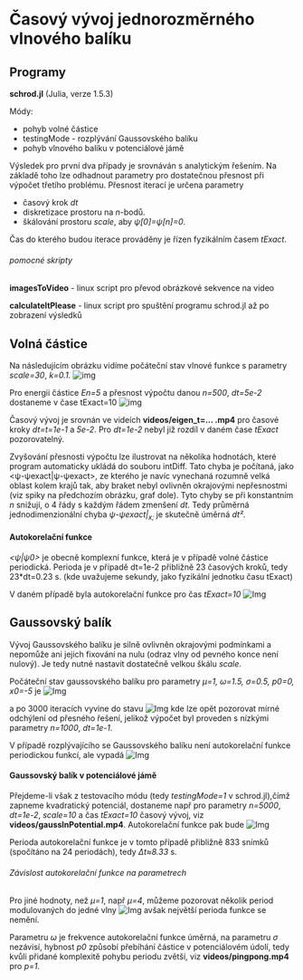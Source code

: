 # Časový vývoj jednorozměrného vlnového balíku

## Programy
**schrod.jl** (Julia, verze 1.5.3)

Módy:
- pohyb volné částice 
- testingMode - rozplývání Gaussovského balíku
- pohyb vlnového balíku v potenciálové jámě

Výsledek pro první dva případy je srovnáván s analytickým řešením. Na základě toho lze odhadnout parametry pro dostatečnou přesnost při výpočet třetího problému. Přesnost iterací je určena parametry
- časový krok *dt* 
- diskretizace prostoru na *n*-bodů. 
- škálování prostoru *scale*, aby *ψ[0]=ψ[n]=0*. 

Čas do kterého budou iterace prováděny je řízen fyzikálním časem *tExact*.


###### pomocné skripty
**imagesToVideo** - linux script pro převod obrázkové sekvence na video

**calculateItPlease** - linux script pro spuštění programu schrod.jl až po zobrazení výsledků


## Volná částice
Na následujícím obrázku vidíme počáteční stav vlnové funkce s parametry *scale=30*, *k=0.1*. ![img](https://github.com/strelda/schrodingerEvolution/blob/main/images/eigen_initial.jpeg?raw=true "vlastní stav")

Pro energii částice *En=5* a přesnost výpočtu danou *n=500*, *dt=5e-2* dostaneme v čase tExact=10 ![img](https://github.com/strelda/schrodingerEvolution/blob/main/images/eigen_500_30_5e-2_10_k0.1_E5.jpeg?raw=true "vlastní stav 1")

Časový vývoj je srovnán ve videích **videos/eigen_t=... .mp4** pro časové kroky *dt=t=1e-1* a *5e-2*. Pro *dt=1e-2* nebyl již rozdíl v daném čase *tExact* pozorovatelný.

Zvyšování přesnosti výpočtu lze ilustrovat na několika hodnotách, které program automaticky ukládá do souboru intDiff. Tato chyba je počítaná, jako <ψ-ψexact|ψ-ψexact>, ze kterého je navíc vynechaná rozumně velká oblast kolem krajů tak, aby braket nebyl ovlivněn okrajovými nepřesnostmi (viz spiky na předchozím obrázku, graf dole).
Tyto chyby se při konstantním *n* snižují, o 4 řády s každým řádem zmenšení *dt*. Tedy průměrná jednodimenzionální chyba *ψ-ψexact|<sub>x;</sub>* je skutečně úměrná *dt²*. 

#### Autokorelační funkce
*<ψ|ψ0>* je obecně komplexní funkce, která je v případě volné částice periodická. Perioda je v případě dt=1e-2 přibližně 23 časových kroků, tedy 23*dt=0.23 s. (kde uvažujeme sekundy, jako fyzikální jednotku času tExact)

V daném případě byla autokorelační funkce pro čas *tExact=10*
![Img](https://github.com/strelda/schrodingerEvolution/blob/main/images/eigen_autocorrelation.jpeg?raw=true "Autokorelační funkce")


## Gaussovský balík
Vývoj Gaussovského balíku je silně ovlivněn okrajovými podmínkami a nepomůže ani jejich fixování na nulu (odraz vlny od pevného konce není nulový). Je tedy nutné nastavit dostatečně velkou škálu *scale*. 

Počáteční stav gaussovského balíku pro parametry *μ=1, ω=1.5, σ=0.5, p0=0, x0=-5* je
![Img](https://github.com/strelda/schrodingerEvolution/blob/main/images/gauss_initial.jpeg?raw=true "Autokorelační funkce")


a po 3000 iteracích vyvine do stavu 
![Img](https://github.com/strelda/schrodingerEvolution/blob/main/images/gauss_10000_20_1e-1_30_frame30.jpeg?raw=true "Autokorelační funkce")
kde lze opět pozorovat mírné odchýlení od přesného řešení, jelikož výpočet byl proveden s nízkými parametry *n=1000*, *dt=1e-1*.

V případě rozplývajícího se Gaussovského balíku není autokorelační funkce periodickou funkcí, ale vypadá
![Img](https://github.com/strelda/schrodingerEvolution/blob/main/images/gauss_autocorrelation.jpeg?raw=true "Autokorelační funkce")

#### Gaussovský balík v potenciálové jámě
Přejdeme-li však z testovacího módu (tedy *testingMode=1* v schrod.jl),čímž zapneme kvadratický potenciál, dostaneme např pro parametry *n=5000*, *dt=1e-2*, *scale=10* a čas *tExact=10* časový vývoj, viz **videos/gaussInPotential.mp4**. Autokorelační funkce pak bude
![Img](https://github.com/strelda/schrodingerEvolution/blob/main/images/gauss_autocorrelationPotential.jpeg?raw=true "Autokorelační funkce")

Perioda autokorelační funkce je v tomto případě přibližně 833 snímků (spočítáno na 24 periodách), tedy *Δt≈8.33* s.

###### Závislost autokorelační funkce na parametrech
Pro jiné hodnoty, než *μ=1*, např *μ=4*, můžeme pozorovat několik period modulovaných do jedné vlny
![Img](https://github.com/strelda/schrodingerEvolution/blob/main/images/gauss_autocorrelation_μ4.jpeg?raw=true "Autokorelační funkce")
avšak největší perioda funkce se nemění.

Parametru *ω* je frekvence autokorelační funkce úměrná, na parametru *σ* nezávisí, hybnost *p0* způsobí přebíhání částice v potenciálovém údolí, tedy kvůli přidané komplexitě pohybu periodu zvětší, viz **videos/pingpong.mp4** pro *p=1*. 